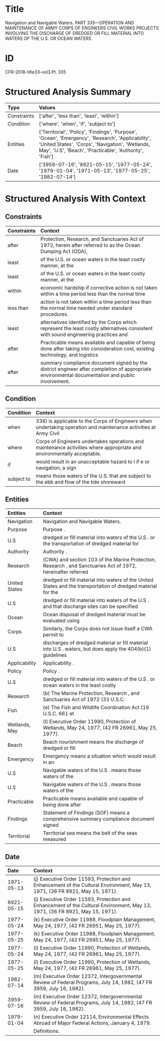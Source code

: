 # Title

 Navigation and Navigable Waters. PART 335—OPERATION AND MAINTENANCE OF ARMY CORPS OF ENGINEERS CIVIL WORKS PROJECTS INVOLVING THE DISCHARGE OF DREDGED OR FILL MATERIAL INTO WATERS OF THE U.S. OR OCEAN WATERS


# ID

 CFR-2018-title33-vol3.Pt. 335


# Structured Analysis Summary

| Type        | Values                                                                                                                                                                                                           |
|:------------|:-----------------------------------------------------------------------------------------------------------------------------------------------------------------------------------------------------------------|
| Constraints | ['after', 'less than', 'least', 'within']                                                                                                                                                                        |
| Condition   | ['where', 'when', 'if', 'subject to']                                                                                                                                                                            |
| Entities    | ['Territorial', 'Policy', 'Findings', 'Purpose', 'Ocean', 'Emergency', 'Research', 'Applicability', 'United States', 'Corps', 'Navigation', 'Wetlands, May', 'U.S', 'Beach', 'Practicable', 'Authority', 'Fish'] |
| Date        | ['3959-07-16', '8921-05-15', '1977-05-24', '1979-01-04', '1971-05-13', '1977-05-25', '1982-07-14']                                                                                                               |


# Structured Analysis With Context

 


## Constraints

| Constraints   | Context                                                                                                                                          |
|:--------------|:-------------------------------------------------------------------------------------------------------------------------------------------------|
| after         | Protection, Research, and Sanctuaries Act of 1972, herein after referred to as the Ocean Dumping Act (ODA),                                      |
| least         | of the U.S. or ocean waters in the least  costly manner, at the                                                                                  |
| least         | of the U.S. or ocean waters in the least  costly manner, at the                                                                                  |
| within        | economic hardship if corrective action is not taken within a time period less than the normal time                                               |
| less than     | action is not taken within a time period less than  the normal time needed under standard procedures.                                            |
| least         | alternatives identified by the Corps which represent the least costly alternatives consistent with sound engineering practices and               |
| after         | Practicable means available and capable of being done  after taking into consideration cost, existing technology, and logistics                  |
| after         | summary compliance document signed by the district engineer after  completion of appropriate environmental documentation and public involvement. |


## Condition

| Condition   | Context                                                                                                                |
|:------------|:-----------------------------------------------------------------------------------------------------------------------|
| when        | 338) is applicable to the Corps of Engineers when undertaking operation and maintenance activities at Army Civil       |
| where       | Corps of Engineers undertakes operations and maintenance activities where  appropriate and environmentally acceptable. |
| if          | would result in an unacceptable hazard to l if e or navigation, a sign                                                 |
| subject to  | means those waters of the U.S. that are subject to the ebb and flow of the tide shoreward                              |


## Entities

| Entities      | Context                                                                                                      |
|:--------------|:-------------------------------------------------------------------------------------------------------------|
| Navigation    | Navigation  and Navigable Waters.                                                                            |
| Purpose       | Purpose .                                                                                                    |
| U.S           | dredged or fill material into waters of the U.S . or the transportation of dredged material for              |
| Authority     | Authority .                                                                                                  |
| Research      | (CWA) and section 103 of the Marine Protection, Research , and Sanctuaries Act of 1972, hereinafter referred |
| United States | dredged or fill material into waters of the United States and the transportation of dredged material for the |
| U.S           | dredged or fill material into waters of the U.S . and that discharge sites can be specified                  |
| Ocean         | Ocean disposal of dredged material must be evaluated using                                                   |
| Corps         | Similarly, the  Corps does not issue itself a CWA permit to                                                  |
| U.S           | discharges of dredged material or fill material into U.S . waters, but does apply the 404(b)(1) guidelines   |
| Applicability | Applicability .                                                                                              |
| Policy        | Policy .                                                                                                     |
| U.S           | dredged or fill material into waters of the U.S . or ocean waters in the least costly                        |
| Research      | (b) The Marine Protection,  Research , and Sanctuaries Act of 1972 (33 U.S.C.                                |
| Fish          | (e) The  Fish and Wildlife Coordination Act (16 U.S.C. 661 et                                                |
| Wetlands, May | (l) Executive Order 11990, Protection of  Wetlands, May  24, 1977, (42 FR 26961, May 25, 1977).              |
| Beach         | Beach nourishment means the discharge of dredged or fill                                                     |
| Emergency     | Emergency means a situation which would result in an                                                         |
| U.S           | Navigable waters of the  U.S . means those waters of the                                                     |
| U.S           | Navigable waters of the  U.S . means those waters of the                                                     |
| Practicable   | Practicable means available and capable of being done after                                                  |
| Findings      | Statement of  Findings (SOF) means a comprehensive summary compliance document signed                        |
| Territorial   | Territorial sea means the belt of the seas measured                                                          |


## Date

| Date       | Context                                                                                                                      |
|:-----------|:-----------------------------------------------------------------------------------------------------------------------------|
| 1971-05-13 | (j) Executive Order 11593, Protection and Enhancement of the Cultural Environment, May 13, 1971, (36 FR 8921, May 15, 1971). |
| 8921-05-15 | (j) Executive Order 11593, Protection and Enhancement of the Cultural Environment, May 13, 1971, (36 FR 8921, May 15, 1971). |
| 1977-05-24 | (k) Executive Order 11988, Floodplain Management, May 24, 1977, (42 FR 26951, May 25, 1977).                                 |
| 1977-05-25 | (k) Executive Order 11988, Floodplain Management, May 24, 1977, (42 FR 26951, May 25, 1977).                                 |
| 1977-05-24 | (l) Executive Order 11990, Protection of Wetlands, May 24, 1977, (42 FR 26961, May 25, 1977).                                |
| 1977-05-25 | (l) Executive Order 11990, Protection of Wetlands, May 24, 1977, (42 FR 26961, May 25, 1977).                                |
| 1982-07-14 | (m) Executive Order 12372, Intergovernmental Review of Federal Programs, July 14, 1982, (47 FR 3959, July 16, 1982).         |
| 3959-07-16 | (m) Executive Order 12372, Intergovernmental Review of Federal Programs, July 14, 1982, (47 FR 3959, July 16, 1982).         |
| 1979-01-04 | (n) Executive Order 12114, Environmental Effects Abroad of Major Federal Actions, January 4, 1979.                           |
|            |         Definitions.                                                                                                         |


